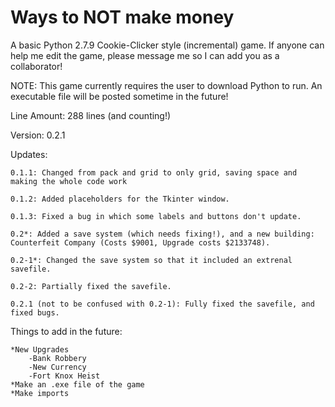 # Ways to NOT make money
A basic Python 2.7.9 Cookie-Clicker style (incremental) game. If anyone can help me edit the game, please message me so I can add you as a collaborator!

NOTE: This game currently requires the user to download Python to run. An executable file will be posted sometime in the future!

Line Amount: 288 lines (and counting!)

Version: 0.2.1

Updates:
    
    0.1.1: Changed from pack and grid to only grid, saving space and making the whole code work
    
    0.1.2: Added placeholders for the Tkinter window.
    
    0.1.3: Fixed a bug in which some labels and buttons don't update.
    
    0.2*: Added a save system (which needs fixing!), and a new building: Counterfeit Company (Costs $9001, Upgrade costs $2133748).
    
    0.2-1*: Changed the save system so that it included an extrenal savefile.
    
    0.2-2: Partially fixed the savefile.
    
    0.2.1 (not to be confused with 0.2-1): Fully fixed the savefile, and fixed bugs.

Things to add in the future:

    *New Upgrades
        -Bank Robbery
        -New Currency
        -Fort Knox Heist
    *Make an .exe file of the game
    *Make imports
